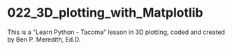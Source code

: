 # 022_3D_plotting_with_Matplotlib
This is a "Learn Python - Tacoma" lesson in 3D plotting, coded and created by Ben P. Meredith, Ed.D.
